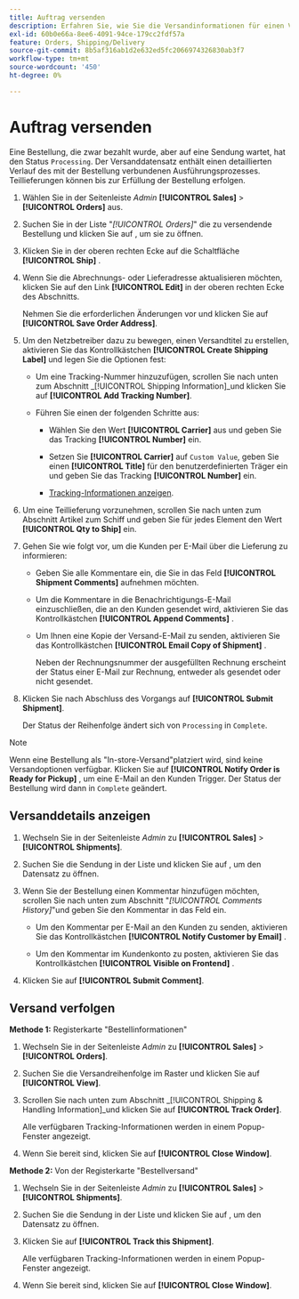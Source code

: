 ```yaml
---
title: Auftrag versenden
description: Erfahren Sie, wie Sie die Versandinformationen für einen Verarbeitungsauftrag vervollständigen und die Versand- und Trackinginformationen anzeigen können.
exl-id: 60b0e66a-8ee6-4091-94ce-179cc2fdf57a
feature: Orders, Shipping/Delivery
source-git-commit: 8b5af316ab1d2e632ed5fc2066974326830ab3f7
workflow-type: tm+mt
source-wordcount: '450'
ht-degree: 0%

---
```


# Auftrag versenden

Eine Bestellung, die zwar bezahlt wurde, aber auf eine Sendung wartet, hat den Status `Processing`. Der Versanddatensatz enthält einen detaillierten Verlauf des mit der Bestellung verbundenen Ausführungsprozesses. Teillieferungen können bis zur Erfüllung der Bestellung erfolgen.

1. Wählen Sie in der Seitenleiste _Admin_ **[!UICONTROL Sales]** > **[!UICONTROL Orders]** aus.

1. Suchen Sie in der Liste &quot;_[!UICONTROL Orders]_&quot; die zu versendende Bestellung und klicken Sie auf , um sie zu öffnen.

1. Klicken Sie in der oberen rechten Ecke auf die Schaltfläche **[!UICONTROL Ship]** .

1. Wenn Sie die Abrechnungs- oder Lieferadresse aktualisieren möchten, klicken Sie auf den Link **[!UICONTROL Edit]** in der oberen rechten Ecke des Abschnitts.

   Nehmen Sie die erforderlichen Änderungen vor und klicken Sie auf **[!UICONTROL Save Order Address]**.

1. Um den Netzbetreiber dazu zu bewegen, einen Versandtitel zu erstellen, aktivieren Sie das Kontrollkästchen **[!UICONTROL Create Shipping Label]** und legen Sie die Optionen fest:

   - Um eine Tracking-Nummer hinzuzufügen, scrollen Sie nach unten zum Abschnitt _[!UICONTROL Shipping Information]_und klicken Sie auf **[!UICONTROL Add Tracking Number]**.

   - Führen Sie einen der folgenden Schritte aus:

      - Wählen Sie den Wert **[!UICONTROL Carrier]** aus und geben Sie das Tracking **[!UICONTROL Number]** ein.

      - Setzen Sie **[!UICONTROL Carrier]** auf `Custom Value`, geben Sie einen **[!UICONTROL Title]** für den benutzerdefinierten Träger ein und geben Sie das Tracking **[!UICONTROL Number]** ein.

      - [Tracking-Informationen anzeigen](#track-the-shipment).

1. Um eine Teillieferung vorzunehmen, scrollen Sie nach unten zum Abschnitt Artikel zum Schiff und geben Sie für jedes Element den Wert **[!UICONTROL Qty to Ship]** ein.

1. Gehen Sie wie folgt vor, um die Kunden per E-Mail über die Lieferung zu informieren:

   - Geben Sie alle Kommentare ein, die Sie in das Feld **[!UICONTROL Shipment Comments]** aufnehmen möchten.

   - Um die Kommentare in die Benachrichtigungs-E-Mail einzuschließen, die an den Kunden gesendet wird, aktivieren Sie das Kontrollkästchen **[!UICONTROL Append Comments]** .

   - Um Ihnen eine Kopie der Versand-E-Mail zu senden, aktivieren Sie das Kontrollkästchen **[!UICONTROL Email Copy of Shipment]** .

     Neben der Rechnungsnummer der ausgefüllten Rechnung erscheint der Status einer E-Mail zur Rechnung, entweder als gesendet oder nicht gesendet.

1. Klicken Sie nach Abschluss des Vorgangs auf **[!UICONTROL Submit Shipment]**.

   Der Status der Reihenfolge ändert sich von `Processing` in `Complete`.

>[!NOTE]
>
>Wenn eine Bestellung als &quot;In-store-Versand&quot;platziert wird, sind keine Versandoptionen verfügbar. Klicken Sie auf **[!UICONTROL Notify Order is Ready for Pickup]** , um eine E-Mail an den Kunden Trigger. Der Status der Bestellung wird dann in `Complete` geändert.

## Versanddetails anzeigen

1. Wechseln Sie in der Seitenleiste _Admin_ zu **[!UICONTROL Sales]** > **[!UICONTROL Shipments]**.

1. Suchen Sie die Sendung in der Liste und klicken Sie auf , um den Datensatz zu öffnen.

1. Wenn Sie der Bestellung einen Kommentar hinzufügen möchten, scrollen Sie nach unten zum Abschnitt &quot;_[!UICONTROL Comments History]_&quot;und geben Sie den Kommentar in das Feld ein.

   - Um den Kommentar per E-Mail an den Kunden zu senden, aktivieren Sie das Kontrollkästchen **[!UICONTROL Notify Customer by Email]** .

   - Um den Kommentar im Kundenkonto zu posten, aktivieren Sie das Kontrollkästchen **[!UICONTROL Visible on Frontend]** .

1. Klicken Sie auf **[!UICONTROL Submit Comment]**.

## Versand verfolgen

**Methode 1:** Registerkarte &quot;Bestellinformationen&quot;

1. Wechseln Sie in der Seitenleiste _Admin_ zu **[!UICONTROL Sales]** > **[!UICONTROL Orders]**.

1. Suchen Sie die Versandreihenfolge im Raster und klicken Sie auf **[!UICONTROL View]**.

1. Scrollen Sie nach unten zum Abschnitt _[!UICONTROL Shipping & Handling Information]_und klicken Sie auf **[!UICONTROL Track Order]**.

   Alle verfügbaren Tracking-Informationen werden in einem Popup-Fenster angezeigt.

1. Wenn Sie bereit sind, klicken Sie auf **[!UICONTROL Close Window]**.

**Methode 2:** Von der Registerkarte &quot;Bestellversand&quot;

1. Wechseln Sie in der Seitenleiste _Admin_ zu **[!UICONTROL Sales]** > **[!UICONTROL Shipments]**.

1. Suchen Sie die Sendung in der Liste und klicken Sie auf , um den Datensatz zu öffnen.

1. Klicken Sie auf **[!UICONTROL Track this Shipment]**.

   Alle verfügbaren Tracking-Informationen werden in einem Popup-Fenster angezeigt.

1. Wenn Sie bereit sind, klicken Sie auf **[!UICONTROL Close Window]**.
